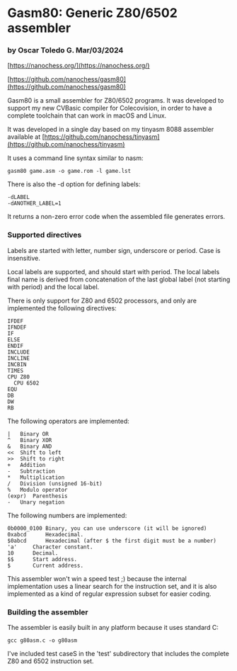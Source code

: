 # Gasm80: Generic Z80/6502 assembler
### by Oscar Toledo G. Mar/03/2024

[https://nanochess.org/](https://nanochess.org/)

[https://github.com/nanochess/gasm80](https://github.com/nanochess/gasm80)

Gasm80 is a small assembler for Z80/6502 programs. It was developed to support my new CVBasic compiler for Colecovision, in order to have a complete toolchain that can work in macOS and Linux.

It was developed in a single day based on my tinyasm 8088 assembler available at [https://github.com/nanochess/tinyasm](https://github.com/nanochess/tinyasm)

It uses a command line syntax similar to nasm:

    gasm80 game.asm -o game.rom -l game.lst

There is also the -d option for defining labels:

    -dLABEL
    -dANOTHER_LABEL=1

It returns a non-zero error code when the assembled file generates errors.

### Supported directives

Labels are started with letter, number sign, underscore or period. Case is insensitive.

Local labels are supported, and should start with period. The local labels final name is derived from concatenation of the last global label (not starting with period) and the local label.

There is only support for Z80 and 6502 processors, and only are implemented the following directives:

	IFDEF
	IFNDEF
	IF
	ELSE
	ENDIF
	INCLUDE
	INCLINE
	INCBIN
	TIMES
	CPU Z80
      CPU 6502
	EQU
	DB
	DW
	RB

The following operators are implemented:

	|	Binary OR
	^	Binary XOR
	&	Binary AND
	<<	Shift to left
	>>	Shift to right
	+	Addition 
	-	Subtraction 
	* 	Multiplication 
	/	Division (unsigned 16-bit)
	%	Modulo operator
	(expr)	Parenthesis
	-	Unary negation

The following numbers are implemented:

	0b0000_0100	Binary, you can use underscore (it will be ignored)
	0xabcd		Hexadecimal.
	$0abcd		Hexadecimal (after $ the first digit must be a number)
	'a'		Character constant.
	10		Decimal.
	$$		Start address.
	$		Current address.

This assembler won't win a speed test ;) because the internal implementation uses a linear search for the instruction set, and it is also implemented as a kind of regular expression subset for easier coding.


### Building the assembler

The assembler is easily built in any platform because it uses standard C:

    gcc g80asm.c -o g80asm

I've included test caseS in the 'test' subdirectory that includes the complete Z80 and 6502 instruction set.
